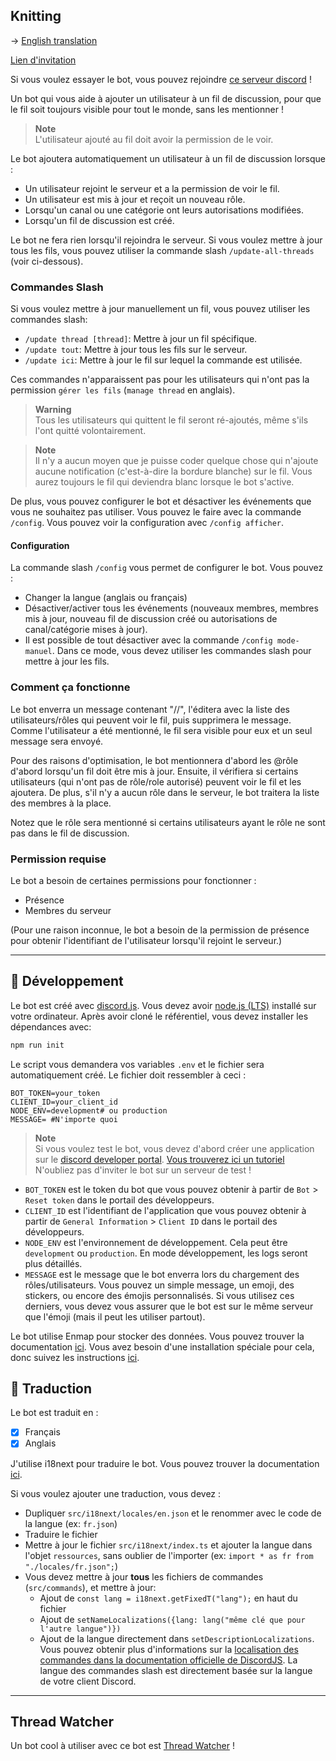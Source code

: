 ## Knitting

→  [English translation](README.md)

[Lien d'invitation](https://discord.com/api/oauth2/authorize?client_id=1101559076086886500&permissions=292057785360&scope=bot)

Si vous voulez essayer le bot, vous pouvez rejoindre [ce serveur discord](https://discord.gg/TWjfz2yTSA) !

Un bot qui vous aide à ajouter un utilisateur à un fil de discussion, pour que le fil soit toujours visible pour tout le monde, sans les mentionner !

> **Note**  
> L'utilisateur ajouté au fil doit avoir la permission de le voir.

Le bot ajoutera automatiquement un utilisateur à un fil de discussion lorsque :
- Un utilisateur rejoint le serveur et a la permission de voir le fil.
- Un utilisateur est mis à jour et reçoit un nouveau rôle.
- Lorsqu'un canal ou une catégorie ont leurs autorisations modifiées.
- Lorsqu'un fil de discussion est créé.

Le bot ne fera rien lorsqu'il rejoindra le serveur. Si vous voulez mettre à jour tous les fils, vous pouvez utiliser la commande slash `/update-all-threads` (voir ci-dessous).

### Commandes Slash

Si vous voulez mettre à jour manuellement un fil, vous pouvez utiliser les commandes slash:
- `/update thread [thread]`: Mettre à jour un fil spécifique.
- `/update tout`: Mettre à jour tous les fils sur le serveur.
- `/update ici`: Mettre à jour le fil sur lequel la commande est utilisée.

Ces commandes n'apparaissent pas pour les utilisateurs qui n'ont pas la permission `gérer les fils` (`manage thread` en anglais).

> **Warning**  
> Tous les utilisateurs qui quittent le fil seront ré-ajoutés, même s'ils l'ont quitté volontairement.

> **Note**  
> Il n'y a aucun moyen que je puisse coder quelque chose qui n'ajoute aucune notification (c'est-à-dire la bordure blanche) sur le fil. Vous aurez toujours le fil qui deviendra blanc lorsque le bot s'active.

De plus, vous pouvez configurer le bot et désactiver les événements que vous ne souhaitez pas utiliser. Vous pouvez le faire avec la commande `/config`. Vous pouvez voir la configuration avec `/config afficher`.

#### Configuration

La commande slash `/config` vous permet de configurer le bot. Vous pouvez :
- Changer la langue (anglais ou français)
- Désactiver/activer tous les événements (nouveaux membres, membres mis à jour, nouveau fil de discussion créé ou autorisations de canal/catégorie mises à jour).
- Il est possible de tout désactiver avec la commande `/config mode-manuel`. Dans ce mode, vous devez utiliser les commandes slash pour mettre à jour les fils.

### Comment ça fonctionne

Le bot enverra un message contenant "//", l'éditera avec la liste des utilisateurs/rôles qui peuvent voir le fil, puis supprimera le message. Comme l'utilisateur a été mentionné, le fil sera visible pour eux et un seul message sera envoyé.

Pour des raisons d'optimisation, le bot mentionnera d'abord les @rôle d'abord lorsqu'un fil doit être mis à jour. Ensuite, il vérifiera si certains utilisateurs (qui n'ont pas de rôle/role autorisé) peuvent voir le fil et les ajoutera.
De plus, s'il n'y a aucun rôle dans le serveur, le bot traitera la liste des membres à la place.

Notez que le rôle sera mentionné si certains utilisateurs ayant le rôle ne sont pas dans le fil de discussion.

### Permission requise

Le bot a besoin de certaines permissions pour fonctionner :
- Présence
- Membres du serveur

(Pour une raison inconnue, le bot a besoin de la permission de présence pour obtenir l'identifiant de l'utilisateur lorsqu'il rejoint le serveur.)

---

## 🤖 Développement 

Le bot est créé avec [discord.js](https://discord.js.org/#/). Vous devez avoir [node.js (LTS)](https://nodejs.org/en/) installé sur votre ordinateur.
Après avoir cloné le référentiel, vous devez installer les dépendances avec:
```bash
npm run init
```

Le script vous demandera vos variables `.env` et le fichier sera automatiquement créé. 
Le fichier doit ressembler à ceci :
```dotenv
BOT_TOKEN=your_token
CLIENT_ID=your_client_id
NODE_ENV=development# ou production
MESSAGE= #N'importe quoi
```

> **Note**  
> Si vous voulez test le bot, vous devez d'abord créer une application sur le [discord developer portal](https://discord.com/developers/applications).
> [Vous trouverez ici un tutoriel](https://devcommunity.gitbook.io/bot/robot-discord-pas-a-pas/creez-lapplication-de-votre-bot)
> N'oubliez pas d'inviter le bot sur un serveur de test !

- `BOT_TOKEN` est le token du bot que vous pouvez obtenir à partir de `Bot` > `Reset token` dans le portail des développeurs.
- `CLIENT_ID` est l'identifiant de l'application que vous pouvez obtenir à partir de `General Information` > `Client ID` dans le portail des développeurs.
- `NODE_ENV` est l'environnement de développement. Cela peut être `development` ou `production`. En mode développement, les logs seront plus détaillés.
- `MESSAGE` est le message que le bot enverra lors du chargement des rôles/utilisateurs. Vous pouvez un simple message, un emoji, des stickers, ou encore des émojis personnalisés. Si vous utilisez ces derniers, vous devez vous assurer que le bot est sur le même serveur que l'émoji (mais il peut les utiliser partout).

Le bot utilise Enmap pour stocker des données. Vous pouvez trouver la documentation [ici](https://enmap.evie.dev/). Vous avez besoin d'une installation spéciale pour cela, donc suivez les instructions [ici](https://enmap.evie.dev/install). 

## 🎼 Traduction 

Le bot est traduit en :
- [x] Français
- [x] Anglais

J'utilise i18next pour traduire le bot. Vous pouvez trouver la documentation [ici](https://www.i18next.com/).

Si vous voulez ajouter une traduction, vous devez :
- Dupliquer `src/i18next/locales/en.json` et le renommer avec le code de la langue (ex: `fr.json`)
- Traduire le fichier
- Mettre à jour le fichier `src/i18next/index.ts` et ajouter la langue dans l'objet `ressources`, sans oublier de l'importer (ex: `import * as fr from "./locales/fr.json";`)
- Vous devez mettre à jour **tous** les fichiers de commandes (`src/commands`), et mettre à jour:
    - Ajout de `const lang = i18next.getFixedT("lang");` en haut du fichier
    - Ajout de `setNameLocalizations({lang: lang("même clé que pour l'autre langue")})` 
    - Ajout de la langue directement dans `setDescriptionLocalizations`.
  Vous pouvez obtenir plus d'informations sur la [localisation des commandes dans la documentation officielle de DiscordJS](https://discordjs.guide/slash-commands/advanced-creation.html#localizations).
  La langue des commandes slash est directement basée sur la langue de votre client Discord.

---

## Thread Watcher

Un bot cool à utiliser avec ce bot est [Thread Watcher](https://threadwatcher.xyz/) !

